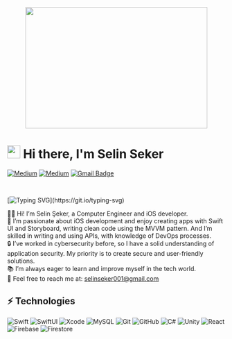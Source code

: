 <div align="center">
  <img src="https://i.giphy.com/media/v1.Y2lkPTc5MGI3NjExbW92bjNpcXJtNjRva20wdW1ncGd4M2NqYTFyeDE4Y21rM244dDlseCZlcD12MV9pbnRlcm5hbF9naWZfYnlfaWQmY3Q9Zw/hpXdHPfFI5wTABdDx9/giphy.gif" width="420" height="280"/>
</div>

# <img src="https://raw.githubusercontent.com/iampavangandhi/iampavangandhi/master/gifs/Hi.gif" width="30px"> Hi there, I'm Selin Seker

[![Medium](https://img.shields.io/badge/Twitter-black?style=for-the-badge&logo=medium&logoColor=white&link=https://twitter.com/manuchim_ix)](https://twitter.com/yahabibikedi)
[![Medium](https://img.shields.io/badge/Medium-black?style=for-the-badge&logo=medium&logoColor=white&link=https://medium.com/@manuchimoliver779)](https://medium.com/@selin_seker)
[![Gmail Badge](https://img.shields.io/badge/-selinseker001@gmail.com-c14438?style=flat-square&logo=Gmail&logoColor=white&link=mailto:selinseker001@gmail.com)](mailto:selinseker001@gmail.com)

<br />

[![Typing SVG](https://readme-typing-svg.herokuapp.com?font=Raleway&color=white&size=36&width=800&duration=6969&lines=I'm+a+iOS+Developer!;Computer+Engineer;)](https://git.io/typing-svg)

:woman_technologist: Hi! I’m Selin Şeker, a Computer Engineer and iOS developer.</br>
:iphone: I’m passionate about iOS development and enjoy creating apps with Swift UI and Storyboard, writing clean code using the MVVM pattern. And I’m skilled in writing and using APIs, with knowledge of DevOps processes.</br>
:lock: I’ve worked in cybersecurity before, so I have a solid understanding of application security. My priority is to create secure and user-friendly solutions.</br>
:books: I’m always eager to learn and improve myself in the tech world.</br>
:envelope_with_arrow: Feel free to reach me at: <a href="mailto:selinseker001@gmail.com">selinseker001@gmail.com</a>


## ⚡ Technologies


![Swift](https://img.shields.io/badge/swift-F54A2A?style=for-the-badge&logo=swift&logoColor=white)
![SwiftUI](https://img.shields.io/badge/-SwiftUI-blue?style=flat-square&logo=swift)
![Xcode](https://img.shields.io/badge/Xcode-007ACC?style=for-the-badge&logo=Xcode&logoColor=white)
![MySQL](https://img.shields.io/badge/-MySQL-black?style=flat-square&logo=mysql)
![Git](https://img.shields.io/badge/-Git-black?style=flat-square&logo=git)
![GitHub](https://img.shields.io/badge/-GitHub-181717?style=flat-square&logo=github)
![C#](https://img.shields.io/badge/-C%23-239120?style=flat-square&logo=csharp)
![Unity](https://img.shields.io/badge/-Unity-black?style=flat-square&logo=unity)
![React](https://img.shields.io/badge/-React-black?style=flat-square&logo=react)
![Firebase](https://img.shields.io/badge/-Firebase-ffca28?style=flat-square&logo=firebase)
![Firestore](https://img.shields.io/badge/-Firestore-blue?style=flat-square&logo=firebase)

